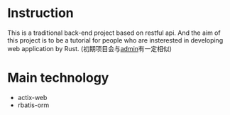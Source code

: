 <!--
 * @Author: Lmmqxyx
 * @Date: 2022-03-07 17:48:39
 * @LastEditors: Please set LastEditors
 * @LastEditTime: 2022-03-07 17:59:28
 * @FilePath: \backend\Readme.md
 * @Description: 
-->
# Instruction
This is a traditional back-end project based on restful api.
And the aim of this project is to be a tutorial for people who are insterested in developing web application by Rust.
(初期项目会与[admin](https://github.com/rbatis/abs_admin)有一定相似)

# Main technology
 - actix-web
 - rbatis-orm


